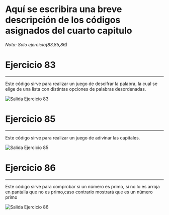 # Aquí se escribira una breve descripción de los códigos asignados del cuarto capitulo 

*Nota: Solo ejercicio(83,85,86)*

# Ejercicio 83
---

Este código sirve para realizar un juego de descifrar la palabra, la cual se elige de una lista con distintas opciones de palabras desordenadas.

 ![Salida Ejercicio 83](/codigosMantenimiento/Capitulo12/ejercicio83.png)


# Ejercicio 85
---

Este código sirve para realizar un juego de adivinar las capitales.

 ![Salida Ejercicio 85](/codigosMantenimiento/Capitulo12/ejercicio85.png)

# Ejercicio 86
---

Este código sirve para comprobar si un número es primo, si no lo es arroja en pantalla que no es primo,caso contrario mostrará que es un número primo

 ![Salida Ejercicio 86](/codigosMantenimiento/Capitulo12/ejercicio86.png)

